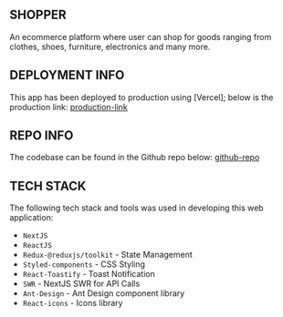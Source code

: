 ## SHOPPER
An ecommerce platform where user can shop for goods ranging from clothes, shoes, furniture, electronics and many more.

## DEPLOYMENT INFO
This app has been deployed to production using [Vercel]; below is the production link:
[production-link](https://shopper-frontend.vercel.app)

## REPO INFO
The codebase can be found in the Github repo below:
[github-repo](https://github.com/abfatahi/shopper-frontend)
## TECH STACK
The following tech stack and tools was used in developing this web application:
- `NextJS`
- `ReactJS`
- `Redux-@reduxjs/toolkit` - State Management
- `Styled-components` - CSS Styling
- `React-Toastify` - Toast Notification
- `SWR` - NextJS SWR for API Calls
- `Ant-Design` - Ant Design component library
- `React-icons` - Icons library



